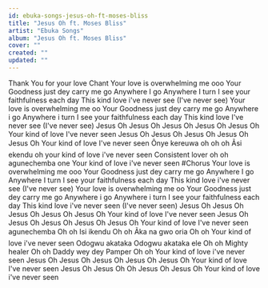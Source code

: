 ```yaml
---
id: ebuka-songs-jesus-oh-ft-moses-bliss
title: "Jesus Oh ft. Moses Bliss"
artist: "Ebuka Songs"
album: "Jesus Oh ft. Moses Bliss"
cover: ""
created: ""
updated: ""
---
```


Thank You for your love
Chant
Your love is overwhelming me ooo
Your Goodness just dey carry me go
Anywhere I go
Anywhere I turn
I see your faithfulness each day
This kind love i've never see (I've never see)
Your love is overwhelming me oo
Your Goodness just dey carry me go
Anywhere i go
Anywhere i turn
I see your faithfulness each day
This kind love I've never see (I've never see)
Jesus Oh
Jesus Oh
Jesus Oh
Jesus Oh
Jesus Oh
Your kind of love I've never seen
Jesus Oh
Jesus Oh
Jesus Oh
Jesus Oh
Jesus Oh
Your kind of love I've never seen
Ônye kereuwa oh oh oh
Ãsi ekendu oh
your kind of love i've never seen
Consistent lover oh oh
agunechemba one
Your kind of love i've never seen
#Chorus
Your love is overwhelming me ooo
Your Goodness just dey carry me go
Anywhere I go
Anywhere I turn
I see your faithfulness each day
This kind love i've never see (I've never see)
Your love is overwhelming me oo
Your Goodness just dey carry me go
Anywhere i go
Anywhere i turn
I see your faithfulness each day
This kind love i've never seen (I've never seen)
Jesus Oh
Jesus Oh
Jesus Oh
Jesus Oh
Jesus Oh
Your kind of love I've never seen
Jesus Oh
Jesus Oh
Jesus Oh
Jesus Oh
Jesus Oh
Your kind of love I've never seen
agunechemba
Oh oh
Isi ikendu
Oh oh
Ãka na gwo oria
Oh oh
Your kind of love i've never seen
Odogwu akataka
Odogwu akataka ele
Oh oh
Mighty healer
Oh oh
Daddy wey dey Pamper
Oh oh
Your kind of love i've never seen
Jesus Oh
Jesus Oh
Jesus Oh
Jesus Oh
Jesus Oh
Your kind of love I've never seen
Jesus Oh
Jesus Oh
Oh Jesus Oh
Jesus Oh
Your kind of love i've never seen